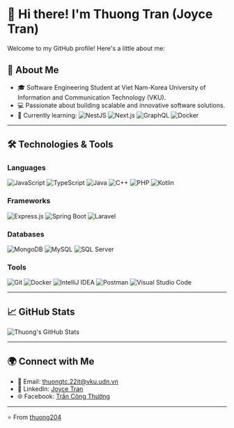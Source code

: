 # 👋 Hi there! I'm Thuong Tran (Joyce Tran)

Welcome to my GitHub profile! Here's a little about me:
## 🌟 About Me
- 🎓 Software Engineering Student at Viet Nam-Korea University of Information and Communication Technology (VKU).
- 💻 Passionate about building scalable and innovative software solutions.
- 🌱 Currently learning: 
  ![NestJS](https://img.shields.io/badge/-NestJS-E0234E?logo=nestjs&logoColor=white&style=flat-square)
  ![Next.js](https://img.shields.io/badge/-Next.js-000000?logo=next.js&logoColor=white&style=flat-square)
  ![GraphQL](https://img.shields.io/badge/-GraphQL-E10098?logo=graphql&logoColor=white&style=flat-square)
  ![Docker](https://img.shields.io/badge/-Docker-2496ED?logo=docker&logoColor=white&style=flat-square)

---

## 🛠️ Technologies & Tools

### Languages
 ![JavaScript](https://img.shields.io/badge/-JavaScript-F7DF1E?logo=javascript&logoColor=black&style=flat-square) ![TypeScript](https://img.shields.io/badge/-TypeScript-3178C6?logo=typescript&logoColor=white&style=flat-square) ![Java](https://img.shields.io/badge/-Java-007396?logo=java&logoColor=white&style=flat-square) ![C++](https://img.shields.io/badge/-C++-00599C?logo=cplusplus&logoColor=white&style=flat-square) ![PHP](https://img.shields.io/badge/-PHP-777BB4?logo=php&logoColor=white&style=flat-square) ![Kotlin](https://img.shields.io/badge/-Kotlin-0095D5?logo=kotlin&logoColor=white&style=flat-square)

### Frameworks
 ![Express.js](https://img.shields.io/badge/-Express.js-000000?logo=express&logoColor=white&style=flat-square) ![Spring Boot](https://img.shields.io/badge/-Spring%20Boot-6DB33F?logo=springboot&logoColor=white&style=flat-square) ![Laravel](https://img.shields.io/badge/-Laravel-FF2D20?logo=laravel&logoColor=white&style=flat-square)

### Databases
 ![MongoDB](https://img.shields.io/badge/-MongoDB-47A248?logo=mongodb&logoColor=white&style=flat-square) ![MySQL](https://img.shields.io/badge/-MySQL-4479A1?logo=mysql&logoColor=white&style=flat-square) ![SQL Server](https://img.shields.io/badge/-SQL%20Server-CC2927?logo=microsoftsqlserver&logoColor=white&style=flat-square)

### Tools
 ![Git](https://img.shields.io/badge/-Git-F05032?logo=git&logoColor=white&style=flat-square) ![Docker](https://img.shields.io/badge/-Docker-2496ED?logo=docker&logoColor=white&style=flat-square) ![IntelliJ IDEA](https://img.shields.io/badge/-IntelliJ%20IDEA-000000?logo=intellijidea&logoColor=white&style=flat-square) ![Postman](https://img.shields.io/badge/-Postman-FF6C37?logo=postman&logoColor=white&style=flat-square) ![Visual Studio Code](https://img.shields.io/badge/-VS%20Code-007ACC?logo=visualstudiocode&logoColor=white&style=flat-square)

---

## 📈 GitHub Stats

![Thuong's GitHub Stats](https://github-readme-stats.vercel.app/api?username=thuong204&show_icons=true&theme=radical)

---

## 🌍 Connect with Me

- 📧 Email: [thuongtc.22it@vku.udn.vn](mailto:thuongtc.22it@vku.udn.vn)
- 💼 LinkedIn: [Joyce Tran](https://www.linkedin.com/in/tr%E1%BA%A7n-c%C3%B4ng-th%C6%B0%E1%BB%9Dng-375bb72b0/)
- 🌐 Facebook: [Trần Công Thường](https://www.facebook.com/vothuongdev/)

---

⭐️ From [thuong204](https://github.com/thuong204)
